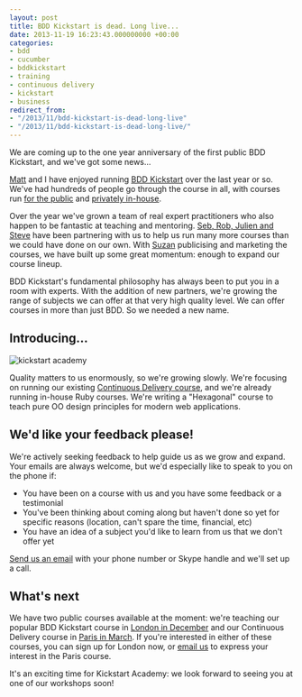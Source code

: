 ```yaml
---
layout: post
title: BDD Kickstart is dead. Long live...
date: 2013-11-19 16:23:43.000000000 +00:00
categories:
- bdd
- cucumber
- bddkickstart
- training
- continuous delivery
- kickstart
- business
redirect_from:
- "/2013/11/bdd-kickstart-is-dead-long-live"
- "/2013/11/bdd-kickstart-is-dead-long-live/"
---
```

We are coming up to the one year anniversary of the first public BDD Kickstart, and we've got some news...

[Matt](http://mattwynne.net) and I have enjoyed running [BDD Kickstart](http://bddkickstart.com/) over the last year or so. We've had hundreds of people go through the course in all, with courses run [for the public](http://kickstartacademy.io/courses) and [privately in-house](http://kickstartacademy.io/in-house-courses).

Over the year we've grown a team of real expert practitioners who also happen to be fantastic at teaching and mentoring. [Seb, Rob, Julien and Steve](http://kickstartacademy.io/team) have been partnering with us to help us run many more courses than we could have done on our own. With [Suzan](http://suzanbond.com/) publicising and marketing the courses, we have built up some great momentum: enough to expand our course lineup.

BDD Kickstart's fundamental philosophy has always been to put you in a room with experts. With the addition of new partners, we're growing the range of subjects we can offer at that very high quality level. We can offer courses in more than just BDD. So we needed a new name.

## Introducing...

![kickstart academy](http://chrismdp.com/files/ka-logo.png)

Quality matters to us enormously, so we're growing slowly. We're focusing on running our existing [Continuous Delivery course](http://kickstartacademy.io/courses/continuous-delivery-kickstart), and we're already running in-house Ruby courses. We're writing a "Hexagonal" course to teach pure OO design principles for modern web applications.

## We'd like your feedback please!

We're actively seeking feedback to help guide us as we grow and expand. Your emails are always welcome, but we'd especially like to speak to you on the phone if:

* You have been on a course with us and you have some feedback or a testimonial
* You've been thinking about coming along but haven't done so yet for specific reasons (location, can't spare the time, financial, etc)
* You have an idea of a subject you'd like to learn from us that we don't offer yet

[Send us an email](mailto:hello@bddkickstart.com?subject=Feedback) with your phone number or Skype handle and we'll set up a call.

## What's next

We have two public courses available at the moment: we're teaching our popular BDD Kickstart course in [London in December](http://kickstartacademy.io/dates#bdd-london) and our Continuous Delivery course in [Paris in March](http://kickstartacademy.io/dates#cd-paris). If you're interested in either of these courses, you can sign up for London now, or [email us](mailto:hello@bddkickstart.com?subject=Continous+Delivery+Kickstart+enquiry+Paris+2014) to express your interest in the Paris course.

It's an exciting time for Kickstart Academy: we look forward to seeing you at one of our workshops soon!
